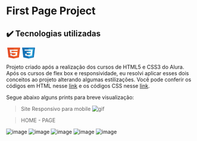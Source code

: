 <h1>First Page Project</h1>

## ✔️ Tecnologias utilizadas

<img align="center" alt="Larissa-HTML" height="30" width="40" src="https://raw.githubusercontent.com/devicons/devicon/master/icons/html5/html5-original.svg"><img align="center" alt="Larissa-CSS" height="30" width="40" src="https://raw.githubusercontent.com/devicons/devicon/master/icons/css3/css3-original.svg">

Projeto criado após a realização dos cursos de HTML5 e CSS3 do Alura. Após os cursos de flex box e responsividade, eu resolvi aplicar esses dois conceitos ao projeto alterando algumas estilizações. Você pode conferir os códigos em HTML nesse [link](https://github.com/antoniornneto/first-page-project/tree/main/html) e os códigos CSS nesse [link](https://github.com/antoniornneto/first-page-project/tree/main/css).

Segue abaixo alguns prints para breve visualização:

>Site Responsivo para mobile
![gif](https://media2.giphy.com/media/KUnvQaZh5UYX7ZwnZM/giphy.gif?cid=790b76117b72939117aad36d110ef763e874b85dac9048f2&rid=giphy.gif&ct=g)

>HOME - PAGE

![image](https://user-images.githubusercontent.com/109702318/188928358-e81f75e0-514b-432c-8f0d-a94ef3f77b1d.png)
![image](https://user-images.githubusercontent.com/109702318/188928390-c3816508-4d1d-4dd2-b53f-c46db5b35544.png)
![image](https://user-images.githubusercontent.com/109702318/188928494-5f6ecfcf-80fa-4fce-9657-a6ae1bcb3edc.png)
![image](https://user-images.githubusercontent.com/109702318/188928534-c5532895-b0ab-49bf-afdc-8eaca93f0d53.png)
![image](https://user-images.githubusercontent.com/109702318/188928575-25a7f776-ce66-47f1-ad5d-a443ea6ba495.png)
